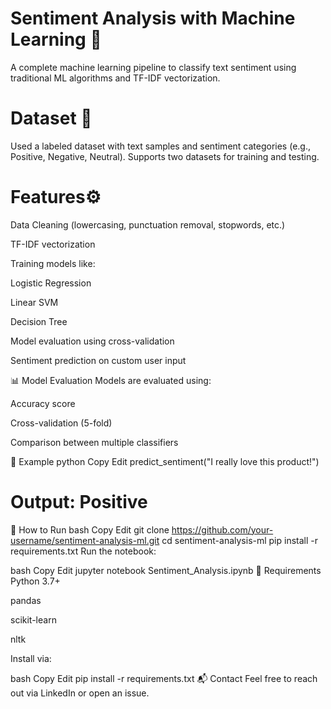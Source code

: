 # Sentiment Analysis with Machine Learning 🧠

A complete machine learning pipeline to classify text sentiment using traditional ML algorithms and TF-IDF vectorization.

# Dataset 📁

Used a labeled dataset with text samples and sentiment categories (e.g., Positive, Negative, Neutral).
Supports two datasets for training and testing.

# Features⚙️

Data Cleaning (lowercasing, punctuation removal, stopwords, etc.)

TF-IDF vectorization

Training models like:

Logistic Regression

Linear SVM

Decision Tree

Model evaluation using cross-validation

Sentiment prediction on custom user input

📊 Model Evaluation
Models are evaluated using:

Accuracy score

Cross-validation (5-fold)

Comparison between multiple classifiers

🧪 Example
python
Copy
Edit
predict_sentiment("I really love this product!")
# Output: Positive
🚀 How to Run
bash
Copy
Edit
git clone https://github.com/your-username/sentiment-analysis-ml.git
cd sentiment-analysis-ml
pip install -r requirements.txt
Run the notebook:

bash
Copy
Edit
jupyter notebook Sentiment_Analysis.ipynb
📎 Requirements
Python 3.7+

pandas

scikit-learn

nltk

Install via:

bash
Copy
Edit
pip install -r requirements.txt
📬 Contact
Feel free to reach out via LinkedIn or open an issue.

